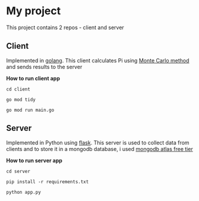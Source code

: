 # My project

This project contains 2 repos - client and server

## Client

Implemented in [golang](https://go.dev/).
This client calculates Pi using [Monte Carlo method](https://www.geeksforgeeks.org/estimating-value-pi-using-monte-carlo/) and sends results to the server

**How to run client app**

``cd client``

``go mod tidy``

``go mod run main.go``

## Server

Implemented in Python using [flask](https://flask.palletsprojects.com/en/3.0.x/).
This server is used to collect data from clients and to store it in a mongodb database, i used [mongodb atlas free tier](https://www.mongodb.com/atlas/database)

**How to run server app**

``cd server``

``pip install -r requirements.txt``

``python app.py``
